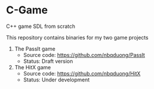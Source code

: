 # C-Game
C++ game SDL from scratch

This repository contains binaries for my two game projects
1. The PassIt game
   - Source code: https://github.com/nbqduong/PassIt
   - Status: Draft version
2. The HitX game
   - Source code: https://github.com/nbqduong/HitX
   - Status: Under development
